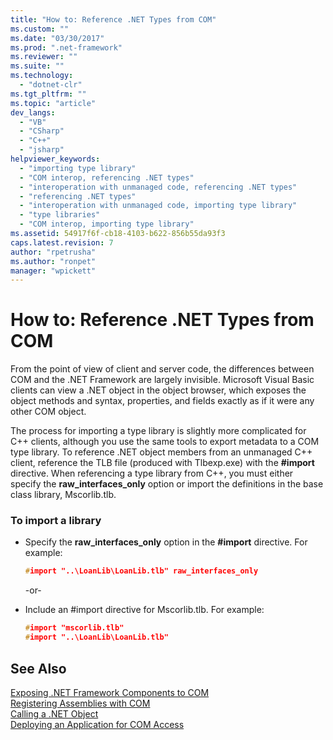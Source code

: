 ```yaml
---
title: "How to: Reference .NET Types from COM"
ms.custom: ""
ms.date: "03/30/2017"
ms.prod: ".net-framework"
ms.reviewer: ""
ms.suite: ""
ms.technology: 
  - "dotnet-clr"
ms.tgt_pltfrm: ""
ms.topic: "article"
dev_langs: 
  - "VB"
  - "CSharp"
  - "C++"
  - "jsharp"
helpviewer_keywords: 
  - "importing type library"
  - "COM interop, referencing .NET types"
  - "interoperation with unmanaged code, referencing .NET types"
  - "referencing .NET types"
  - "interoperation with unmanaged code, importing type library"
  - "type libraries"
  - "COM interop, importing type library"
ms.assetid: 54917f6f-cb18-4103-b622-856b55da93f3
caps.latest.revision: 7
author: "rpetrusha"
ms.author: "ronpet"
manager: "wpickett"
---
```

# How to: Reference .NET Types from COM
From the point of view of client and server code, the differences between COM and the .NET Framework are largely invisible. Microsoft Visual Basic clients can view a .NET object in the object browser, which exposes the object methods and syntax, properties, and fields exactly as if it were any other COM object.  
  
 The process for importing a type library is slightly more complicated for C++ clients, although you use the same tools to export metadata to a COM type library. To reference .NET object members from an unmanaged C++ client, reference the TLB file (produced with Tlbexp.exe) with the **#import** directive. When referencing a type library from C++, you must either specify the **raw_interfaces_only** option or import the definitions in the base class library, Mscorlib.tlb.  
  
### To import a library  
  
-   Specify the **raw_interfaces_only** option in the **#import** directive. For example:  
  
    ```cpp  
    #import "..\LoanLib\LoanLib.tlb" raw_interfaces_only  
    ```  
  
     -or-  
  
-   Include an #import directive for Mscorlib.tlb. For example:  
  
    ```cpp  
    #import "mscorlib.tlb"  
    #import "..\LoanLib\LoanLib.tlb"  
    ```  
  
## See Also  
 [Exposing .NET Framework Components to COM](../../../docs/framework/interop/exposing-dotnet-components-to-com.md)   
 [Registering Assemblies with COM](../../../docs/framework/interop/registering-assemblies-with-com.md)   
 [Calling a .NET Object](http://msdn.microsoft.com/en-us/40c9626c-aea6-4bad-b8f0-c1de462efd33)   
 [Deploying an Application for COM Access](http://msdn.microsoft.com/en-us/fb63564c-c1b9-4655-a094-a235625882ce)
